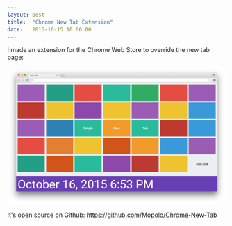 ```yaml
---
layout: post
title:  "Chrome New Tab Extension"
date:   2015-10-15 10:00:00
---
```


I made an extension for the Chrome Web Store to override the new tab page:

<div class="row">
    <a href="https://chrome.google.com/webstore/detail/new-tab/hhklfodpfppcpgagmohffbgbfhhkghje">
        <img class="img-responsive col-xs-12 col-sm-6" src="/img/posts/chrome-new-tab-extension.png" alt="New Tab" />
    </a>
</div>

It's open source on Github: <https://github.com/Mopolo/Chrome-New-Tab>

